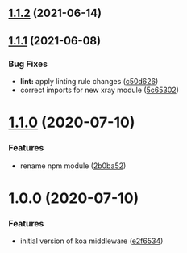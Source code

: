 ## [1.1.2](https://github.com/bbeesley/aws-xray-koa-middleware/compare/v1.1.1...v1.1.2) (2021-06-14)

## [1.1.1](https://github.com/bbeesley/aws-xray-koa-middleware/compare/v1.1.0...v1.1.1) (2021-06-08)


### Bug Fixes

* **lint:** apply linting rule changes ([c50d626](https://github.com/bbeesley/aws-xray-koa-middleware/commit/c50d62696730be335f9c7fedd0f0669fa7909785))
* correct imports for new xray module ([5c65302](https://github.com/bbeesley/aws-xray-koa-middleware/commit/5c6530262c316cbcf8e7938c8321ea50b1f5cacc))

# [1.1.0](https://github.com/bbeesley/aws-xray-koa-middleware/compare/v1.0.0...v1.1.0) (2020-07-10)


### Features

* rename npm module ([2b0ba52](https://github.com/bbeesley/aws-xray-koa-middleware/commit/2b0ba522ee812f7a7676a40e2c0bd1c8c37f0531))

# 1.0.0 (2020-07-10)


### Features

* initial version of koa middleware ([e2f6534](https://github.com/bbeesley/aws-xray-sdk-koa2/commit/e2f653498bcc2e1cd946dfb8d6e545f5d801843d))
